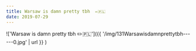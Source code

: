 ```yaml
---
title: Warsaw is damn pretty tbh  ✏️🇵🇱
date: 2019-07-29
---
```


!['Warsaw is damn pretty tbh  ✏️🇵🇱']({{ '/img/131Warsawisdamnprettytbh------0.jpg' | url }} )
<br>
